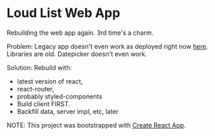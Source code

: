 # Loud List Web App

Rebuilding the web app again. 3rd time's a charm.

Problem: Legacy app doesn't even work as deployed right now [here](http://loudlist.us). Libraries are old. Datepicker doesn't even work.

Solution: Rebuild with: 
  * latest version of react, 
  * react-router,
  * probably styled-components
  * Build client FIRST.
  * Backfill data, server impl, etc, later



NOTE: This project was bootstrapped with [Create React App](https://github.com/facebook/create-react-app).
